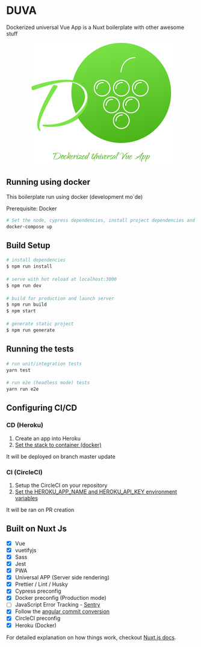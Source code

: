 # DUVA

Dockerized universal Vue App is a Nuxt boilerplate with other awesome stuff

<p align="center">
  <img src="./assets/duva-logo.png" title="DUVA">
</p>

## Running using docker

This boilerplate run using docker (development mo`de)

Prerequisite: Docker

```bash
# Set the node, cypress dependencies, install project dependencies and start dev server
docker-compose up
```

## Build Setup

```bash
# install dependencies
$ npm run install

# serve with hot reload at localhost:3000
$ npm run dev

# build for production and launch server
$ npm run build
$ npm start

# generate static project
$ npm run generate
```

## Running the tests

```bash
# run unit/integration tests
yarn test

# run e2e (headless mode) tests
yarn run e2e
```

## Configuring CI/CD

### CD (Heroku)

1. Create an app into Heroku
2. [Set the stack to container (docker)](https://devcenter.heroku.com/articles/build-docker-images-heroku-yml#getting-started)

It will be deployed on branch master update

### CI (CircleCI)

1. Setup the CircleCI on your repository
2. [Set the HEROKU_APP_NAME and HEROKU_API_KEY environment variables](https://circleci.com/docs/2.0/deployment-integrations/#heroku)

It will be ran on PR creation

## Built on Nuxt Js

- [x] Vue
- [x] vuetifyjs
- [x] Sass
- [x] Jest
- [x] PWA
- [x] Universal APP (Server side rendering)
- [x] Prettier / Lint / Husky
- [x] Cypress preconfig
- [x] Docker preconfig (Production mode)
- [ ] JavaScript Error Tracking - [Sentry](https://sentry.io/for/javascript/)
- [x] Follow the [angular commit conversion](https://gist.github.com/stephenparish/9941e89d80e2bc58a153)
- [x] CircleCI preconfig
- [x] Heroku (Docker)

For detailed explanation on how things work, checkout [Nuxt.js docs](https://nuxtjs.org).
